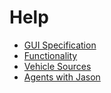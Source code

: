 # Help

 * [GUI Specification](gui.md)
 * [Functionality](function.md)
 * [Vehicle Sources](sources.md)
 * [Agents with Jason](jason.md)
 
